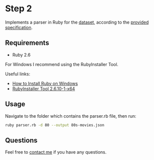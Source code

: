 # Step 2

Implements a parser in Ruby for the [dataset](../../data/movies.json), according to the [provided specification](../step-two-filter-movies.feature).

## Requirements

- Ruby 2.6 

For Windows I recommend using the RubyInstaller Tool.

Useful links:
- [How to Install Ruby on Windows](https://phoenixnap.com/kb/install-ruby-on-windows-10)
- [RubyInstaller Tool 2.6.10-1-x64](https://github.com/oneclick/rubyinstaller2/releases/download/RubyInstaller-2.6.10-1/rubyinstaller-devkit-2.6.10-1-x64.exe)

## Usage

Navigate to the folder which contains the parser.rb file, then run:
```bash
ruby parser.rb -d 80 --output 80s-movies.json
```

## Questions
Feel free to [contact me](mailto:lualjsantos@gmail.com) if you have any questions.

